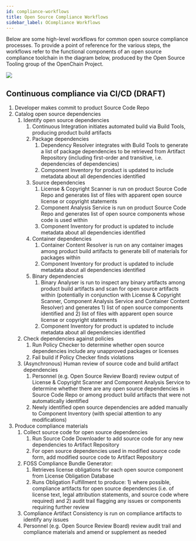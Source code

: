```yaml
---
id: compliance-workflows
title: Open Source Compliance Workflows
sidebar_label: OCompliance Workflows
---
```


Below are some high-level workflows for common open source compliance processes. To provide a point of reference for the various steps, the workflows refer to the functional components of an open source compliance toolchain in the diagram below, produced by the Open Source Tooling group of the OpenChain Project.

<img src="/img/OSS-Compliance-Toolchain-Big-Picture.png"/>

## Continuous compliance via CI/CD (DRAFT)

1. Developer makes commit to product Source Code Repo
2. Catalog open source dependencies
    1. Identify open source dependencies
        1. Continuous Integration initiates automated build via Build Tools, producing product build artifacts
        2. Package dependencies
            1. Dependency Resolver integrates with Build Tools to generate a list of package dependencies to be retrieved from Artifact Repository (including first-order and transitive, i.e. dependencies of dependencies)
            2. Component Inventory for product is updated to include metadata about all dependencies identified
        3. Source dependencies
            1. License & Copyright Scanner is run on product Source Code Repo and generates list of files with apparent open source license or copyright statements
            2. Component Analysis Service is run on product Source Code Repo and generates list of open source components whose code is used within
            3. Component Inventory for product is updated to include metadata about all dependencies identified
        4. Container dependencies
            1. Container Content Resolver is run on any container images among product build artifacts to generate bill of materials for packages within
            2. Component Inventory for product is updated to include metadata about all dependencies identified
        5. Binary dependencies
            1. Binary Analyser is run to inspect any binary artifacts among product build artifacts and scan for open source artifacts within (potentially in conjunction with License & Copyright Scanner, Component Analysis Service and Container Content Resolver) and generates 1) list of open source components identified and 2) list of files with apparent open source license or copyright statements
            2. Component Inventory for product is updated to include metadata about all dependencies identified
    2. Check dependencies against policies
        1. Run Policy Checker to determine whether open source dependencies include any unapproved packages or licenses
        2. Fail build if Policy Checker finds violations
    3. (Asynchronous) Human review of source code and build artifact dependencies
        1. Personnel (e.g. Open Source Review Board) review output of License & Copyright Scanner and Component Analysis Service to determine whether there are any open source dependencies in Source Code Repo or among product build artifacts that were not automatically identified
        2. Newly identified open source dependencies are added manually to Component Inventory (with special attention to any modifications)
3. Produce compliance materials
    1. Collect source code for open source dependencies
        1. Run Source Code Downloader to add source code for any new dependencies to Artifact Repository
        2. For open source dependencies used in modified source code form, add modified source code to Artifact Repository
    2. FOSS Compliance Bundle Generator:
        1. Retrieves license obligations for each open source component from License Obligation Database
        2. Runs Obligation Fulfillment to produce: 1) where possible, compliance artifacts for open source dependencies (i.e. of license text, legal attribution statements, and source code where required) and 2) audit trail flagging any issues or components requiring further review
    3. Compliance Artifact Consistency is run on compliance artifacts to identify any issues
    4. Personnel (e.g. Open Source Review Board) review audit trail and compliance materials and amend or supplement as needed